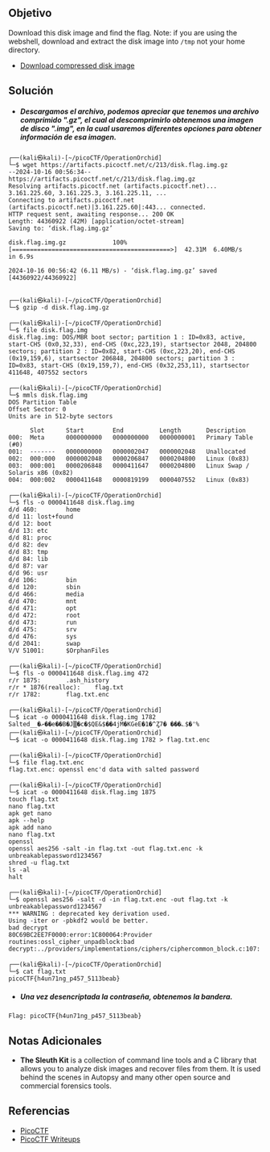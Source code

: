 ## Objetivo
Download this disk image and find the flag. Note: if you are using the webshell, download and extract the disk image into `/tmp` not your home directory.
- [Download compressed disk image](https://artifacts.picoctf.net/c/213/disk.flag.img.gz)
## Solución
- ##### Descargamos el archivo, podemos apreciar que tenemos una archivo comprimido ".gz", el cual al descomprimirlo obtenemos una imagen de disco ".img", en la cual usaremos diferentes opciones para obtener información de esa imagen.
```
┌──(kali㉿kali)-[~/picoCTF/OperationOrchid]
└─$ wget https://artifacts.picoctf.net/c/213/disk.flag.img.gz
--2024-10-16 00:56:34--  https://artifacts.picoctf.net/c/213/disk.flag.img.gz
Resolving artifacts.picoctf.net (artifacts.picoctf.net)... 3.161.225.60, 3.161.225.3, 3.161.225.11, ...
Connecting to artifacts.picoctf.net (artifacts.picoctf.net)|3.161.225.60|:443... connected.
HTTP request sent, awaiting response... 200 OK
Length: 44360922 (42M) [application/octet-stream]
Saving to: ‘disk.flag.img.gz’

disk.flag.img.gz             100%[============================================>]  42.31M  6.40MB/s    in 6.9s    

2024-10-16 00:56:42 (6.11 MB/s) - ‘disk.flag.img.gz’ saved [44360922/44360922]

                                                                                                                  
┌──(kali㉿kali)-[~/picoCTF/OperationOrchid]
└─$ gzip -d disk.flag.img.gz           
                                                                                                                  
┌──(kali㉿kali)-[~/picoCTF/OperationOrchid]
└─$ file disk.flag.img
disk.flag.img: DOS/MBR boot sector; partition 1 : ID=0x83, active, start-CHS (0x0,32,33), end-CHS (0xc,223,19), startsector 2048, 204800 sectors; partition 2 : ID=0x82, start-CHS (0xc,223,20), end-CHS (0x19,159,6), startsector 206848, 204800 sectors; partition 3 : ID=0x83, start-CHS (0x19,159,7), end-CHS (0x32,253,11), startsector 411648, 407552 sectors
                                                                                                                  
┌──(kali㉿kali)-[~/picoCTF/OperationOrchid]
└─$ mmls disk.flag.img   
DOS Partition Table
Offset Sector: 0
Units are in 512-byte sectors

      Slot      Start        End          Length       Description
000:  Meta      0000000000   0000000000   0000000001   Primary Table (#0)
001:  -------   0000000000   0000002047   0000002048   Unallocated
002:  000:000   0000002048   0000206847   0000204800   Linux (0x83)
003:  000:001   0000206848   0000411647   0000204800   Linux Swap / Solaris x86 (0x82)
004:  000:002   0000411648   0000819199   0000407552   Linux (0x83)
                                                                                                                  
┌──(kali㉿kali)-[~/picoCTF/OperationOrchid]
└─$ fls -o 0000411648 disk.flag.img    
d/d 460:        home
d/d 11: lost+found
d/d 12: boot
d/d 13: etc
d/d 81: proc
d/d 82: dev
d/d 83: tmp
d/d 84: lib
d/d 87: var
d/d 96: usr
d/d 106:        bin
d/d 120:        sbin
d/d 466:        media
d/d 470:        mnt
d/d 471:        opt
d/d 472:        root
d/d 473:        run
d/d 475:        srv
d/d 476:        sys
d/d 2041:       swap
V/V 51001:      $OrphanFiles
                                                                                                                  
┌──(kali㉿kali)-[~/picoCTF/OperationOrchid]
└─$ fls -o 0000411648 disk.flag.img 472
r/r 1875:       .ash_history
r/r * 1876(realloc):    flag.txt
r/r 1782:       flag.txt.enc
                                                                                                                  
┌──(kali㉿kali)-[~/picoCTF/OperationOrchid]
└─$ icat -o 0000411648 disk.flag.img 1782
Salted__�ށ��e��B�J▒�c�$QE&$��4jM�KGeE�1�^Ȥ7� ���؎$�'%                                                                                                                  
┌──(kali㉿kali)-[~/picoCTF/OperationOrchid]
└─$ icat -o 0000411648 disk.flag.img 1782 > flag.txt.enc
                                                                                                                  
┌──(kali㉿kali)-[~/picoCTF/OperationOrchid]
└─$ file flag.txt.enc                  
flag.txt.enc: openssl enc'd data with salted password
                                                                                                                  
┌──(kali㉿kali)-[~/picoCTF/OperationOrchid]
└─$ icat -o 0000411648 disk.flag.img 1875               
touch flag.txt
nano flag.txt 
apk get nano
apk --help
apk add nano
nano flag.txt 
openssl
openssl aes256 -salt -in flag.txt -out flag.txt.enc -k unbreakablepassword1234567
shred -u flag.txt
ls -al
halt
                                                                                                                  
┌──(kali㉿kali)-[~/picoCTF/OperationOrchid]
└─$ openssl aes256 -salt -d -in flag.txt.enc -out flag.txt -k unbreakablepassword1234567
*** WARNING : deprecated key derivation used.
Using -iter or -pbkdf2 would be better.
bad decrypt
80C69BC2EE7F0000:error:1C800064:Provider routines:ossl_cipher_unpadblock:bad decrypt:../providers/implementations/ciphers/ciphercommon_block.c:107:
                                                                                                                  
┌──(kali㉿kali)-[~/picoCTF/OperationOrchid]
└─$ cat flag.txt
picoCTF{h4un71ng_p457_5113beab} 
```

- ##### Una vez desencriptada la contraseña, obtenemos la bandera.
```
Flag: picoCTF{h4un71ng_p457_5113beab}
```
## Notas Adicionales
- **The Sleuth Kit** is a collection of command line tools and a C library that allows you to analyze disk images and recover files from them. It is used behind the scenes in Autopsy and many other open source and commercial forensics tools.
## Referencias
- [PicoCTF](https://play.picoctf.org)
- [PicoCTF Writeups](https://www.youtube.com/playlist?list=PLDo9DMLZyP6kTZ8Td37-LdbAx4-yNfHBl&authuser=0)